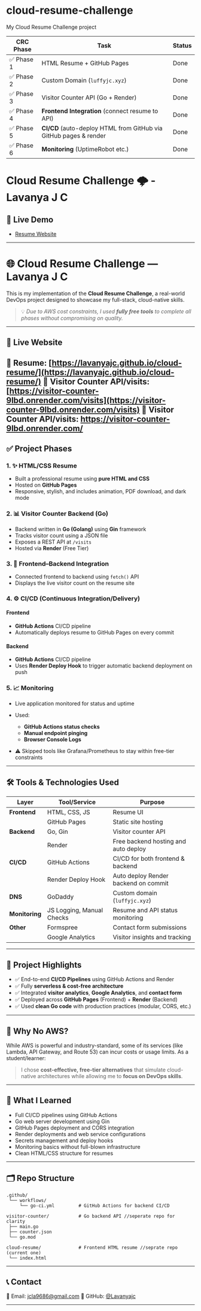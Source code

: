 # cloud-resume-challenge
My Cloud Resume Challenge project

| CRC Phase  | Task                                                         | Status            |
| ---------- | -----------------------------------------------------------  | ----------------- |
| ✅ Phase 1  | HTML Resume + GitHub Pages                                  | Done              |
| ✅ Phase 2  | Custom Domain (`luffyjc.xyz`)                               | Done              |
| ✅ Phase 3  | Visitor Counter API (Go + Render)                           | Done              |
| ✅ Phase 4 | **Frontend Integration** (connect resume to API)             | Done              |
| ✅ Phase 5 | **CI/CD** (auto-deploy HTML from GitHub via GitHub pages & render   | Done         |
| ✅ Phase 6 | **Monitoring** (UptimeRobot etc.)            |     Done    |

# Cloud Resume Challenge 🌩️ - Lavanya J C

## 🔗 Live Demo
- [Resume Website](https://www.luffyjc.xyz)


---

# 🌐 Cloud Resume Challenge — Lavanya J C

This is my implementation of the **Cloud Resume Challenge**, a real-world DevOps project designed to showcase my full-stack, cloud-native skills.

> 💡 *Due to AWS cost constraints, I used **fully free tools** to complete all phases without compromising on quality.*

---

## 🚀 Live Website

📄 **Resume**: [https://lavanyajc.github.io/cloud-resume/](https://lavanyajc.github.io/cloud-resume/)
🔢 **Visitor Counter API/visits**: [https://visitor-counter-9lbd.onrender.com/visits](https://visitor-counter-9lbd.onrender.com/visits)
🔢 **Visitor Counter API/visits**: https://visitor-counter-9lbd.onrender.com/
---

## ✅ Project Phases

### 1. ✨ HTML/CSS Resume

* Built a professional resume using **pure HTML and CSS**
* Hosted on **GitHub Pages**
* Responsive, stylish, and includes animation, PDF download, and dark mode

### 2. 📊 Visitor Counter Backend (Go)

* Backend written in **Go (Golang)** using **Gin** framework
* Tracks visitor count using a JSON file
* Exposes a REST API at `/visits`
* Hosted via **Render** (Free Tier)

### 3. 🔄 Frontend–Backend Integration

* Connected frontend to backend using `fetch()` API
* Displays the live visitor count on the resume site

### 4. ⚙️ CI/CD (Continuous Integration/Delivery)

#### Frontend

* **GitHub Actions** CI/CD pipeline
* Automatically deploys resume to GitHub Pages on every commit

#### Backend

* **GitHub Actions** CI/CD pipeline
* Uses **Render Deploy Hook** to trigger automatic backend deployment on push

### 5. 📈 Monitoring

* Live application monitored for status and uptime
* Used:

  * **GitHub Actions status checks**
  * **Manual endpoint pinging**
  * **Browser Console Logs**
* ⚠️ Skipped tools like Grafana/Prometheus to stay within free-tier constraints

---

## 🛠️ Tools & Technologies Used

| Layer          | Tool/Service              | Purpose                              |
| -------------- | ------------------------- | ------------------------------------ |
| **Frontend**   | HTML, CSS, JS             | Resume UI                            |
|                | GitHub Pages              | Static site hosting                  |
| **Backend**    | Go, Gin                   | Visitor counter API                  |
|                | Render                    | Free backend hosting and auto deploy |
| **CI/CD**      | GitHub Actions            | CI/CD for both frontend & backend    |
|                | Render Deploy Hook        | Auto deploy Render backend on commit |
| **DNS**        | GoDaddy                   | Custom domain (`luffyjc.xyz`)        |
| **Monitoring** | JS Logging, Manual Checks | Resume and API status monitoring     |
| **Other**      | Formspree                 | Contact form submissions             |
|                | Google Analytics          | Visitor insights and tracking        |

---

## 🧾 Project Highlights

* ✅ End-to-end **CI/CD Pipelines** using GitHub Actions and Render
* ✅ Fully **serverless & cost-free architecture**
* ✅ Integrated **visitor analytics**, **Google Analytics**, and **contact form**
* ✅ Deployed across **GitHub Pages** (Frontend) + **Render** (Backend)
* ✅ Used **clean Go code** with production practices (modular, CORS, etc.)

---

## 💸 Why No AWS?

While AWS is powerful and industry-standard, some of its services (like Lambda, API Gateway, and Route 53) can incur costs or usage limits. As a student/learner:

> I chose **cost-effective, free-tier alternatives** that simulate cloud-native architectures while allowing me to **focus on DevOps skills**.

---

## 🧠 What I Learned

* Full CI/CD pipelines using GitHub Actions
* Go web server development using Gin
* GitHub Pages deployment and CORS integration
* Render deployments and web service configurations
* Secrets management and deploy hooks
* Monitoring basics without full-blown infrastructure
* Clean HTML/CSS structure for resumes

---

## 🗂 Repo Structure

```
.github/
 └── workflows/
     └── go-ci.yml         # GitHub Actions for backend CI/CD

visitor-counter/           # Go backend API //seperate repo for clarity
 ├── main.go
 ├── counter.json
 └── go.mod

cloud-resume/              # Frontend HTML resume //seprate repo (current one)
 └── index.html
```

---

## 📞 Contact

📧 Email: [jcla9686@gmail.com](mailto:jcla9686@gmail.com)
🔗 GitHub: [@Lavanyajc](https://github.com/Lavanyajc)

---

